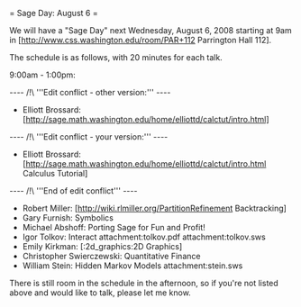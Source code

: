 = Sage Day: August 6 =

We will have a "Sage Day" next Wednesday, August 6, 2008 starting
at 9am in [http://www.css.washington.edu/room/PAR+112 Parrington Hall 112].

The schedule is as follows, with 20 minutes for each talk.

9:00am - 1:00pm:

---- /!\ '''Edit conflict - other version:''' ----
 * Elliott Brossard: [http://sage.math.washington.edu/home/elliottd/calctut/intro.html]

---- /!\ '''Edit conflict - your version:''' ----
 * Elliott Brossard: [http://sage.math.washington.edu/home/elliottd/calctut/intro.html Calculus Tutorial]

---- /!\ '''End of edit conflict''' ----
 * Robert Miller: [http://wiki.rlmiller.org/PartitionRefinement Backtracking]
 * Gary Furnish: Symbolics
 * Michael Abshoff: Porting Sage for Fun and Profit!
 * Igor Tolkov: Interact attachment:tolkov.pdf attachment:tolkov.sws
 * Emily Kirkman: [:2d_graphics:2D Graphics]
 * Christopher Swierczewski: Quantitative Finance
 * William Stein: Hidden Markov Models attachment:stein.sws




There is still room in the schedule in the afternoon, so if you're not listed above and would like to talk, please let me know.
